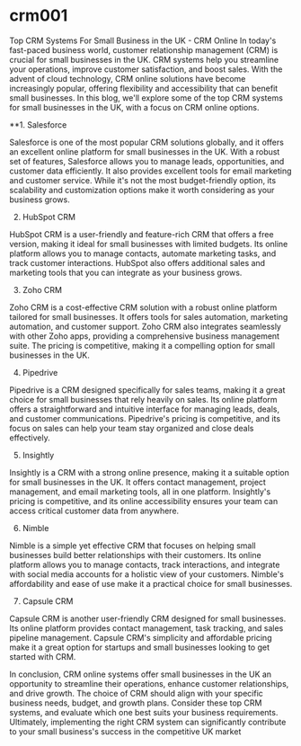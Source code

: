 # crm001
Top CRM Systems For Small Business in the UK - CRM Online
In today's fast-paced business world, customer relationship management (CRM) is crucial for small businesses in the UK. CRM systems help you streamline your operations, improve customer satisfaction, and boost sales. With the advent of cloud technology, CRM online solutions have become increasingly popular, offering flexibility and accessibility that can benefit small businesses. In this blog, we'll explore some of the top CRM systems for small businesses in the UK, with a focus on CRM online options.

**1. Salesforce

Salesforce is one of the most popular CRM solutions globally, and it offers an excellent online platform for small businesses in the UK. With a robust set of features, Salesforce allows you to manage leads, opportunities, and customer data efficiently. It also provides excellent tools for email marketing and customer service. While it's not the most budget-friendly option, its scalability and customization options make it worth considering as your business grows.

2. HubSpot CRM

HubSpot CRM is a user-friendly and feature-rich CRM that offers a free version, making it ideal for small businesses with limited budgets. Its online platform allows you to manage contacts, automate marketing tasks, and track customer interactions. HubSpot also offers additional sales and marketing tools that you can integrate as your business grows.

3. Zoho CRM

Zoho CRM is a cost-effective CRM solution with a robust online platform tailored for small businesses. It offers tools for sales automation, marketing automation, and customer support. Zoho CRM also integrates seamlessly with other Zoho apps, providing a comprehensive business management suite. The pricing is competitive, making it a compelling option for small businesses in the UK.

4. Pipedrive

Pipedrive is a CRM designed specifically for sales teams, making it a great choice for small businesses that rely heavily on sales. Its online platform offers a straightforward and intuitive interface for managing leads, deals, and customer communications. Pipedrive's pricing is competitive, and its focus on sales can help your team stay organized and close deals effectively.

5. Insightly

Insightly is a CRM with a strong online presence, making it a suitable option for small businesses in the UK. It offers contact management, project management, and email marketing tools, all in one platform. Insightly's pricing is competitive, and its online accessibility ensures your team can access critical customer data from anywhere.

6. Nimble

Nimble is a simple yet effective CRM that focuses on helping small businesses build better relationships with their customers. Its online platform allows you to manage contacts, track interactions, and integrate with social media accounts for a holistic view of your customers. Nimble's affordability and ease of use make it a practical choice for small businesses.

7. Capsule CRM

Capsule CRM is another user-friendly CRM designed for small businesses. Its online platform provides contact management, task tracking, and sales pipeline management. Capsule CRM's simplicity and affordable pricing make it a great option for startups and small businesses looking to get started with CRM.

In conclusion, CRM online systems offer small businesses in the UK an opportunity to streamline their operations, enhance customer relationships, and drive growth. The choice of CRM should align with your specific business needs, budget, and growth plans. Consider these top CRM systems, and evaluate which one best suits your business requirements. Ultimately, implementing the right CRM system can significantly contribute to your small business's success in the competitive UK market
